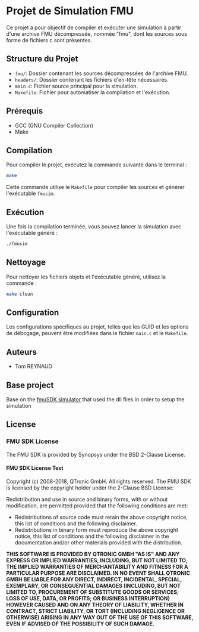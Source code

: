# Projet de Simulation FMU

Ce projet a pour objectif de compiler et exécuter une simulation à partir d'une archive FMU décompressée, nommée "fmu", dont les sources sous forme de fichiers c sont présentes.

## Structure du Projet

- `fmu/`: Dossier contenant les sources décompressées de l'archive FMU.
- `headers/`: Dossier contenant les fichiers d'en-tête nécessaires.
- `main.c`: Fichier source principal pour la simulation.
- `Makefile`: Fichier pour automatiser la compilation et l'exécution.

## Prérequis

- GCC (GNU Compiler Collection)
- Make

## Compilation

Pour compiler le projet, exécutez la commande suivante dans le terminal :

```sh
make
```

Cette commande utilise le `Makefile` pour compiler les sources et générer l'exécutable `fmusim`.

## Exécution

Une fois la compilation terminée, vous pouvez lancer la simulation avec l'exécutable généré :

```sh
./fmusim
```

## Nettoyage

Pour nettoyer les fichiers objets et l'exécutable généré, utilisez la commande :

```sh
make clean
```

## Configuration

Les configurations spécifiques au projet, telles que les GUID et les options de débogage, peuvent être modifiées dans le fichier `main.c` et le `Makefile`.

## Auteurs

- Tom REYNAUD

## Base project
Base on the [fmuSDK simulator](https://github.com/qtronic/fmusdk) that used the dll files in order to setup the simulation

## License

### FMU SDK License

The FMU SDK is provided by Synopsys under the BSD 2-Clause License.

#### FMU SDK License Text

Copyright (c) 2008-2018, QTronic GmbH. All rights reserved. The FMU SDK is licensed by the copyright holder under the 2-Clause BSD License:

Redistribution and use in source and binary forms, with or without modification, are permitted provided that the following conditions are met:

- Redistributions of source code must retain the above copyright notice, this list of conditions and the following disclaimer.
- Redistributions in binary form must reproduce the above copyright notice, this list of conditions and the following disclaimer in the documentation and/or other materials provided with the distribution.

**THIS SOFTWARE IS PROVIDED BY QTRONIC GMBH "AS IS" AND ANY EXPRESS OR IMPLIED WARRANTIES, INCLUDING, BUT NOT LIMITED TO, THE IMPLIED WARRANTIES OF MERCHANTABILITY AND FITNESS FOR A PARTICULAR PURPOSE ARE DISCLAIMED. IN NO EVENT SHALL QTRONIC GMBH BE LIABLE FOR ANY DIRECT, INDIRECT, INCIDENTAL, SPECIAL, EXEMPLARY, OR CONSEQUENTIAL DAMAGES (INCLUDING, BUT NOT LIMITED TO, PROCUREMENT OF SUBSTITUTE GOODS OR SERVICES; LOSS OF USE, DATA, OR PROFITS; OR BUSINESS INTERRUPTION) HOWEVER CAUSED AND ON ANY THEORY OF LIABILITY, WHETHER IN CONTRACT, STRICT LIABILITY, OR TORT (INCLUDING NEGLIGENCE OR OTHERWISE) ARISING IN ANY WAY OUT OF THE USE OF THIS SOFTWARE, EVEN IF ADVISED OF THE POSSIBILITY OF SUCH DAMAGE.**
